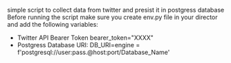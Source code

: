 simple script to collect data from twitter and presist it in postgress database
Before running the script make sure you create env.py file in your director and add the following variables:

- Twitter API Bearer Token
bearer_token="XXXX"
- Postgress Database URI:
DB_URI=engine = f'postgresql://user:pass.@host:port/Database_Name'
